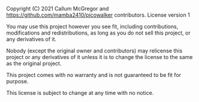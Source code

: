 Copyright (C) 2021 Callum McGregor and https://github.com/mamba2410/picowalker contributors.
License version 1

You may use this project however you see fit, including contributions, modifications and redistributions, as long as you do not sell this project, or any derivatives of it.

Nobody (except the original owner and contributors) may relicense this project or any derivatives of it unless it is to change the license to the same as the original project.

This project comes with no warranty and is not guaranteed to be fit for purpose.

This license is subject to change at any time with no notice.


